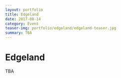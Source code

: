 ```yaml
---
layout: portfolio
title: Edgeland
date: 2017-08-14
category: Event
teaser-img: portfolio/edgeland/edgeland-teaser.jpg
summary: TBA
---
```

# Edgeland

TBA
